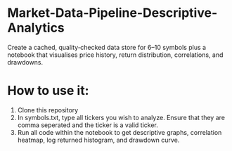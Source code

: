 # Market-Data-Pipeline-Descriptive-Analytics

Create a cached, quality‑checked data store for 6–10 symbols plus a notebook
that visualises price history, return distribution, correlations, and drawdowns.

# How to use it:

1) Clone this repository
2) In symbols.txt, type all tickers you wish to analyze. Ensure that they are comma seperated and the ticker is a valid ticker. 
3) Run all code within the notebook to get descriptive graphs, correlation heatmap, log returned histogram, and drawdown curve. 
